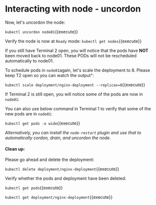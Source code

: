 # Interacting with node - uncordon 

Now, let's uncordon the node:

`kubectl uncordon node01`{{execute}}

Verify the node is now at `Ready` mode:
`kubectl get nodes`{{execute}}

If you still have Terminal 2 open, you will  notice that the pods have **NOT** been moved back to node01. These PODs will not be rescheduled automatically to node01.

To schedule pods in `node01`again, let's scale the deployment to 8. Please keep T2 open so you can watch the output":

`kubectl scale deployment/nginx-deployment --replicas=8`{{execute}}

If Terminal 2 is still open, you will notice some of the pods are now in `node01`:

You can also use below command in Terminal 1 to verify that some of the new pods are in `node01`:

`kubectl get pods -o wide`{{execute}}

*Alternatively, you can install the `node-restart` plugin and use that to automatically cordon, drain, and uncordon the node.*

#### Clean up:

Please go ahead and delete the deployment:

`kubectl delete deployment/nginx-deployment`{{execute}}

Verify whether the pods and deployment have been deleted:

`kubectl get pods`{{execute}}

`kubectl get deployment/nginx-deployment`{{execute}}


